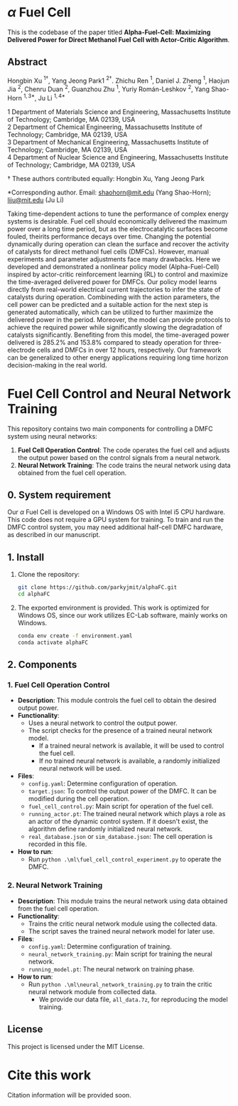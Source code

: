 # $\alpha$ Fuel Cell
This is the codebase of the paper titled **Alpha-Fuel-Cell: Maximizing Delivered Power for Direct Methanol Fuel Cell with Actor-Critic Algorithm**.

## Abstract
Hongbin Xu $^{1\dagger}$, Yang Jeong Park1 $^{2\dagger}$. Zhichu Ren $^{1}$, Daniel J. Zheng $^{1}$, Haojun Jia $^{2}$, Chenru Duan $^{2}$, Guanzhou Zhu $^{1}$, Yuriy Román-Leshkov $^{2}$, Yang Shao-Horn $^{1,3*}$, Ju Li $^{1,4*}$   

1 Department of Materials Science and Engineering, Massachusetts Institute of Technology; Cambridge, MA 02139, USA   
2 Department of Chemical Engineering, Massachusetts Institute of Technology; Cambridge, MA 02139, USA   
3 Department of Mechanical Engineering, Massachusetts Institute of Technology; Cambridge, MA 02139, USA   
4 Department of Nuclear Science and Engineering, Massachusetts Institute of Technology; Cambridge, MA 02139, USA   

† These authors contributed equally: Hongbin Xu, Yang Jeong Park

*Corresponding author. Email: shaohorn@mit.edu (Yang Shao-Horn); liju@mit.edu (Ju Li)

Taking time-dependent actions to tune the performance of complex energy systems is desirable. Fuel cell should economically delivered the maximum power over a long time period, but as the electrocatalytic surfaces become fouled, theirits performance decays over time. Changing the potential dynamically during operation can clean the surface and recover the activity of catalysts for direct methanol fuel cells (DMFCs). However, manual experiments and parameter adjustments face many drawbacks. Here we developed and demonstrated a nonlinear policy model (Alpha-Fuel-Cell) inspired by actor-critic reinforcement learning (RL) to control and maximize the time-averaged delivered power for DMFCs. Our policy model learns directly from real-world electrical current trajectories to infer the state of catalysts during operation. Combineding with the action parameters, the cell power can be predicted and a suitable action for the next step is generated automatically, which can be utilized to further maximize the delivered power in the period. Moreover, the model can provide protocols to achieve the required power while significantly slowing the degradation of catalysts significantly. Benefiting from this model, the time-averaged power delivered is 285.2% and 153.8% compared to steady operation for three-electrode cells and DMFCs in over 12 hours, respectively. Our framework can be generalized to other energy applications requiring long time horizon decision-making in the real world. 

# Fuel Cell Control and Neural Network Training

This repository contains two main components for controlling a DMFC system using neural networks:

1. **Fuel Cell Operation Control**: The code operates the fuel cell and adjusts the output power based on the control signals from a neural network.
2. **Neural Network Training**: The code trains the neural network using data obtained from the fuel cell operation.
## 0. System requirement
Our $\alpha$ Fuel Cell is developed on a Windows OS with Intel i5 CPU hardware. This code does not require a GPU system for training. To train and run the DMFC control system, you may need additional half-cell DMFC hardware, as described in our manuscript.

## 1. Install
1. Clone the repository:
    ```bash
    git clone https://github.com/parkyjmit/alphaFC.git
    cd alphaFC
    ```
2. The exported environment is provided. This work is optimized for Windows OS, since our work utilizes EC-Lab software, mainly works on Windows.
    ```bash
    conda env create -f environment.yaml
    conda activate alphaFC
    ```
## 2. Components

### 1. Fuel Cell Operation Control
- **Description**: This module controls the fuel cell to obtain the desired output power.
- **Functionality**: 
  - Uses a neural network to control the output power.
  - The script checks for the presence of a trained neural network model.
    - If a trained neural network is available, it will be used to control the fuel cell.
    - If no trained neural network is available, a randomly initialized neural network will be used.
- **Files**: 
  - `config.yaml`: Determine configuration of operation. 
  - `target.json`: To control the output power of the DMFC. It can be modified during the cell operation.
  - `fuel_cell_control.py`: Main script for operation of the fuel cell.
  - `running_actor.pt`: The trained neural network which plays a role as an actor of the dynamic control system. If it doesn't exist, the algorithm define randomly initialized neural network.
  - `real_database.json` or `sim_database.json`: The cell operation is recorded in this file.
- **How to run**:
  - Run `python .\ml\fuel_cell_control_experiment.py` to operate the DMFC.

### 2. Neural Network Training
- **Description**: This module trains the neural network using data obtained from the fuel cell operation.
- **Functionality**:
  - Trains the critic neural network module using the collected data.
  - The script saves the trained neural network model for later use.
- **Files**:
  - `config.yaml`: Determine configuration of training.
  - `neural_network_training.py`: Main script for training the neural network. 
  - `running_model.pt`: The neural network on training phase. 
- **How to run**:
  - Run `python .\ml\neural_network_training.py` to train the critic neural network module from collected data.
    - We provide our data file, `all_data.7z`, for reproducing the model training.

## License

This project is licensed under the MIT License. 

# Cite this work
Citation information will be provided soon.
